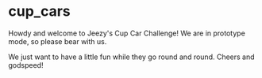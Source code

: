 # cup_cars
Howdy and welcome to Jeezy's Cup Car Challenge!  We are in prototype mode, so please bear with us. 

We just want to have a little fun while they go round and round. Cheers and godspeed!
